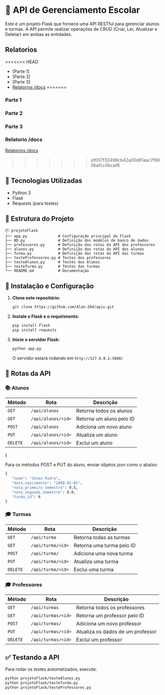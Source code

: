 # 📌 API de Gerenciamento Escolar

Este é um projeto Flask que fornece uma API RESTful para gerenciar alunos e turmas. A API permite realizar operações de CRUD (Criar, Ler, Atualizar e Deletar) em ambas as entidades.

## Relatorios

<<<<<<< HEAD
- [Parte 1]
- [Parte 2]
- [Parte 3]
- [Relatorios /docs](https://new-api-flask2.onrender.com/docs)
=======
### Parte 1

### Parte 2

### Parte 3

### Relatorio /docs

[Relatorios /docs](https://new-api-flask2.onrender.com/docs)
>>>>>>> ef007f32498cb42a00d61aac7f960bafcc0bcaf8

## 🚀 Tecnologias Utilizadas

- Python 3
- Flask
- Requests (para testes)

## 📂 Estrutura do Projeto

```
📦 projetoFlask
├── app.py              # Configuração principal do Flask
├── BD.py               # Definição dos modelos de banco de dados
├── professores.py      # Definição das rotas da API dos professores
├── alunos.py           # Definição das rotas da API dos alunos
├── Turma.py            # Definição das rotas da API das turmas
├── testeProfessores.py # Testes dos professores
├── testeAlunos.py      # Testes dos Alunos
├── testeTurma.py       # Testes das turmas
└── README.md           # Documentação

```

## 🔧 Instalação e Configuração

1. **Clone este repositório:**

   ```sh
   git clone https://github.com/Alan-294/apis.git
   ```

2. **Instale o Flask e o requiriments:**

   ```sh
   pip install Flask
   pip install requests
   ```

3. **Inicie o servidor Flask:**
   ```sh
   python app.py
   ```
   O servidor estará rodando em `http://127.0.0.1:5000/`

## 📌 Rotas da API

### 📚 Alunos

| Método   | Rota               | Descrição                |
| -------- | ------------------ | ------------------------ |
| `GET`    | `/api/alunos`      | Retorna todos os alunos  |
| `GET`    | `/api/alunos/<id>` | Retorna um aluno pelo ID |
| `POST`   | `/api/alunos`      | Adiciona um novo aluno   |
| `PUT`    | `/api/alunos/<id>` | Atualiza um aluno        |
| `DELETE` | `/api/alunos/<id>` | Exclui um aluno          |

{

Para os métodos POST e PUT do aluno, enviar objetos json como o abaixo:

```sh
{
   "nome": "Jonas Padro",
   "data_nascimento": "2008-01-01",
   "nota_primeiro_semestre": 9.5,
   "nota_segundo_semestre": 8.0,
   "turma_id": 6
}
```

### 🎓 Turmas

| Método   | Rota              | Descrição                 |
| -------- | ----------------- | ------------------------- |
| `GET`    | `/api/turma`      | Retorna todas as turmas   |
| `GET`    | `/api/turma/<id>` | Retorna uma turma pelo ID |
| `POST`   | `/api/turma/`     | Adiciona uma nova turma   |
| `PUT`    | `/api/turma/<id>` | Atualiza uma turma        |
| `DELETE` | `/api/turma/<id>` | Exclui uma turma          |

### 🎓 Professores

| Método   | Rota               | Descrição                         |
| -------- | ------------------ | --------------------------------- |
| `GET`    | `/api/turmas`      | Retorna todos os professores      |
| `GET`    | `/api/turmas/<id>` | Retorna um professor pelo ID      |
| `POST`   | `/api/turmas/`     | Adiciona um novo professor        |
| `PUT`    | `/api/turmas/<id>` | Atualiza os dados de um professor |
| `DELETE` | `/api/turmas/<id>` | Exclui um professor               |

## ✅ Testando a API

Para rodar os testes automatizados, execute:

```sh
python projetoFlask/testeAlunos.py
python projetoFlask/testeTurma.py
python projetoFlask/testeProfessores.py
```
